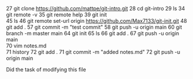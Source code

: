 27  git clone https://github.com/mattpe/git-intro.git 
28  cd git-intro
29  ls
34  git remote -v
35  git remote help
39  git init		
45  ls
46  git remote set-url origin https://github.com/Max7133/git-init.git
48  git add .
57  git commit -m "test commit"
58  git push -u origin main
60  git branch -m master main 
64  git init
65  ls
66  git add .
67  git push -u origin main		
70  vim notes.md												
71  history
72  git add .
71  git commit -m "added notes.md"
72  git push -u origin main

Did the task of modifying this file
